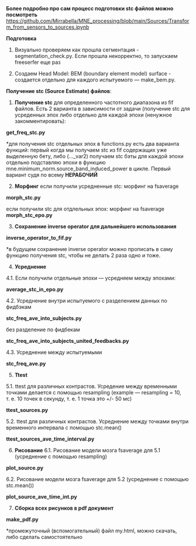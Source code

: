 **Более подробно про сам процесс подготовки stc файлов можно посмотреть** 
https://github.com/Mirrabella/MNE_processing/blob/main/Sources/Transform_from_sensors_to_sources.ipynb 

**Подготовка**

1. Визуально проверяем как прошла сегментация - segmentation_check.py. Если прошла  некорректно, то запускаем freeserfer еще раз

2. Создаем Head Model: BEM (boundary element model) surface - создается отдельно для каждого испытуемого — make_bem.py.

**Получение stc (Source Estimate) файлов**:

1. **Получение stc** для определенного частотного диапазона из  fif файлов. Есть 2 варианта в зависимости от задачи (получение stc для усреденных эпох либо отдельно для каждой эпохи (ненужное закомментировать):

**get_freq_stc.py**

*для получения stc отдельных эпох в functions.py есть два варианта функций: первый когда мы получаем stc из fif содержащих уже выделенную бету, либо (..._var2) получаем stc бэты для каждой эпохи отдельно подставляю эпохи в функцию mne.minimum_norm.source_band_induced_power в цикле. Первый вариант судя по всему **НЕРАБОЧИЙ**

2. **Морфинг**
если получили усредненные stc: морфинг на fsaverage

**morph_stc.py**

если получили stc для отдлельных эпох: морфинг на fsaverage
**morph_stc_epo.py**

3. **Сохранение inverse operator для дальнейшего использования**

**inverse_operator_to_fif.py**

*в будущем сохранение  inverse operator можно прописать в саму функцию получения stc, чтобы не делать 2 раза одно и тоже.

4. **Усреднение**

4.1. Если получили отдельные эпохи — усредняем между эпохами:

**average_stc_in_epo.py**


4.2. Усреднение внутри испытуемого с разделением данных по фидбэкам

**stc_freq_ave_into_subjects.py**

без разделение по фидбекам

**stc_freq_ave_into_subjects_united_feedbacks.py**


4.3. Усреднение между испытуемыми

**stc_freq_ave.py**


5. **Ttest**

5.1. ttest для различных контрастов. Усредение между временными точками делается с помощью resampling (example — resampling = 10, т. е. 10 точек в секунду, т. е. 1 точка это +/- 50 мс)

**ttest_sources.py**

5.2. ttest для различных контрастов. Усреднение между точками внутри временного интервала с помощью stc.mean()

**ttest_sources_ave_time_interval.py**


6. **Рисование**
6.1. Рисование модели мозга fsaverage для 5.1 (усреднение с помощью resampling)

**plot_source.py**

6.2. Рисование модели мозга fsaverage для 5.2 (усреднение с помощью stc.mean())

**plot_source_ave_time_int.py**


7. **Сборка всех рисунков в pdf документ**

**make_pdf.py**

*промежуточный (вспомогательный) файл my.html, можно скачать, либо сделать самостоятельно
